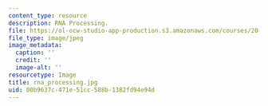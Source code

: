 ```yaml
---
content_type: resource
description: RNA Processing.
file: https://ol-ocw-studio-app-production.s3.amazonaws.com/courses/20-109-laboratory-fundamentals-in-biological-engineering-fall-2007/00b9637c471e51cc588b1382fd94e94d_rna_processing.jpg
file_type: image/jpeg
image_metadata:
  caption: ''
  credit: ''
  image-alt: ''
resourcetype: Image
title: rna_processing.jpg
uid: 00b9637c-471e-51cc-588b-1382fd94e94d
---
```

